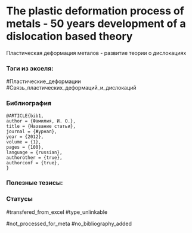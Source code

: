 # The plastic deformation process of metals - 50 years development of a dislocation based theory
 
Пластическая деформация металов - развитие теории о дислокациях

### Тэги из экселя:
#Пластические_деформации 
#Связь_пластических_деформаций_и_дислокаций 

### Библиография
```
@ARTICLE{bib1,
author = {Фамилия, И. О.},
title = {Название статьи},
journal = {Журнал},
year = {2012},
volume = {1},
pages = {100},
language = {russian},
authorother = {true},
authorconf = {true},
}
```

### Полезные тезисы:

### Статусы
#transfered_from_excel 
#type_unlinkable 

#not_processed_for_meta
#no_bibliography_added